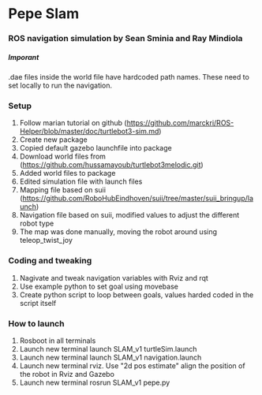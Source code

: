 # Pepe Slam
### ROS navigation simulation by Sean Sminia and Ray Mindiola


##### Imporant
.dae files inside the world file have hardcoded path names. These need to set locally to run the navigation.

### Setup
1. Follow marian tutorial on github (https://github.com/marckri/ROS-Helper/blob/master/doc/turtlebot3-sim.md)
2. Create new package
3. Copied default gazebo launchfile into package
4. Download world files from (https://github.com/hussamayoub/turtlebot3melodic.git)
5. Added world files to package
6. Edited simulation file with launch files
7. Mapping file based on suii (https://github.com/RoboHubEindhoven/suii/tree/master/suii_bringup/launch)
8. Navigation file based on suii, modified values to adjust the different robot type
9. The map was done manually, moving the robot around using teleop_twist_joy

### Coding and tweaking
1. Nagivate and tweak navigation variables with Rviz and rqt
2. Use example python to set goal using movebase
3. Create python script to loop between goals, values harded coded in the script itself
 
### How to launch
1. Rosboot in all terminals
2. Launch new terminal launch SLAM_v1 turtleSim.launch
3. Launch new terminal launch SLAM_v1 navigation.launch
4. Launch new terminal rviz. Use "2d pos estimate" align the position of the robot in Rviz and Gazebo
5. Launch new terminal rosrun SLAM_v1 pepe.py
